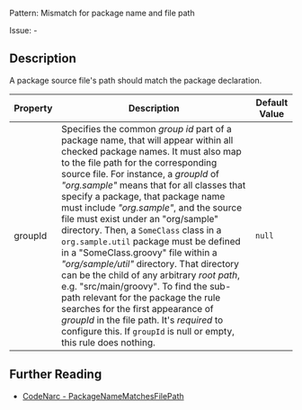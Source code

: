 Pattern: Mismatch for package name and file path

Issue: -

## Description

A package source file's path should match the package declaration.

| **Property** | **Description**                                                                                                                                                                                                                                                                                                                                                                                                                                                                                                                                                                                                                                                                                                                                                                                                                                 | **Default Value** |
| --- | --- | --- |
| groupId      | Specifies the common *group id* part of a package name, that will appear within all checked package names. It must also map to the file path for the corresponding source file. For instance, a *groupId* of *"org.sample"* means that for all classes that specify a package, that package name must include *"org.sample"*, and the source file must exist under an "org/sample" directory. Then, a `SomeClass` class in a `org.sample.util` package must be defined in a "SomeClass.groovy" file within a *"org/sample/util"* directory. That directory can be the child of any arbitrary *root path*, e.g. "src/main/groovy". To find the sub-path relevant for the package the rule searches for the first appearance of *groupId* in the file path. It's *required* to configure this. If `groupId` is null or empty, this rule does nothing. | `null`            |

## Further Reading

* [CodeNarc - PackageNameMatchesFilePath](http://codenarc.sourceforge.net/codenarc-rules-naming.html#PackageNameMatchesFilePath)
